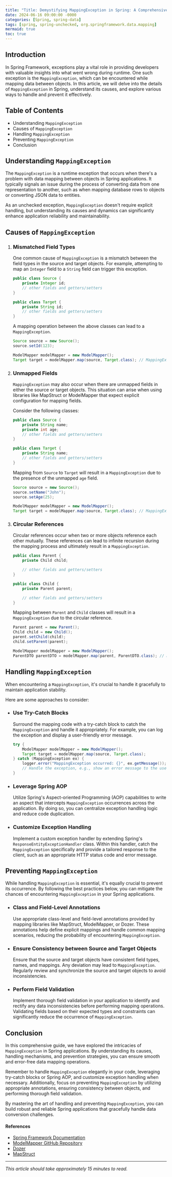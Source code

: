 ```yaml
---
title: "Title: Demystifying MappingException in Spring: A Comprehensive Guide"
date: 2024-06-16 09:00:00 -0000
categories: [Spring, spring-data]
tags: [spring, spring-unchecked, org.springframework.data.mapping]
mermaid: true
toc: true
---
```



## Introduction

In Spring Framework, exceptions play a vital role in providing developers with valuable insights into what went wrong during runtime. One such exception is the `MappingException`, which can be encountered while mapping data between objects. In this article, we will delve into the details of `MappingException` in Spring, understand its causes, and explore various ways to handle and prevent it effectively.

## Table of Contents

- Understanding `MappingException`
- Causes of `MappingException`
- Handling `MappingException`
- Preventing `MappingException`
- Conclusion

## Understanding `MappingException`

The `MappingException` is a runtime exception that occurs when there's a problem with data mapping between objects in Spring applications. It typically signals an issue during the process of converting data from one representation to another, such as when mapping database rows to objects or converting JSON data to entities.

As an unchecked exception, `MappingException` doesn't require explicit handling, but understanding its causes and dynamics can significantly enhance application reliability and maintainability.

## Causes of `MappingException`

1. ### Mismatched Field Types

   One common cause of `MappingException` is a mismatch between the field types in the source and target objects. For example, attempting to map an `Integer` field to a `String` field can trigger this exception.

   ```java
   public class Source {
       private Integer id;
       // other fields and getters/setters
   }

   public class Target {
       private String id;
       // other fields and getters/setters
   }
   ```

   A mapping operation between the above classes can lead to a `MappingException`.

   ```java
   Source source = new Source();
   source.setId(123);

   ModelMapper modelMapper = new ModelMapper();
   Target target = modelMapper.map(source, Target.class); // MappingException!
   ```

2. ### Unmapped Fields

   `MappingException` may also occur when there are unmapped fields in either the source or target objects. This situation can arise when using libraries like MapStruct or ModelMapper that expect explicit configuration for mapping fields.

   Consider the following classes:

   ```java
   public class Source {
       private String name;
       private int age;
       // other fields and getters/setters
   }

   public class Target {
       private String name;
       // other fields and getters/setters
   }
   ```

   Mapping from `Source` to `Target` will result in a `MappingException` due to the presence of the unmapped `age` field.

   ```java
   Source source = new Source();
   source.setName("John");
   source.setAge(25);

   ModelMapper modelMapper = new ModelMapper();
   Target target = modelMapper.map(source, Target.class); // MappingException!
   ```

3. ### Circular References

   Circular references occur when two or more objects reference each other mutually. These references can lead to infinite recursion during the mapping process and ultimately result in a `MappingException`.

   ```java
   public class Parent {
       private Child child;

       // other fields and getters/setters
   }

   public class Child {
       private Parent parent;

       // other fields and getters/setters
   }
   ```

   Mapping between `Parent` and `Child` classes will result in a `MappingException` due to the circular reference.

   ```java
   Parent parent = new Parent();
   Child child = new Child();
   parent.setChild(child);
   child.setParent(parent);

   ModelMapper modelMapper = new ModelMapper();
   ParentDTO parentDTO = modelMapper.map(parent, ParentDTO.class); // MappingException!
   ```

## Handling `MappingException`

When encountering a `MappingException`, it's crucial to handle it gracefully to maintain application stability.

Here are some approaches to consider:

- ### Use Try-Catch Blocks

  Surround the mapping code with a try-catch block to catch the `MappingException` and handle it appropriately. For example, you can log the exception and display a user-friendly error message.

  ```java
  try {
      ModelMapper modelMapper = new ModelMapper();
      Target target = modelMapper.map(source, Target.class);
  } catch (MappingException ex) {
      logger.error("MappingException occurred: {}", ex.getMessage());
      // Handle the exception, e.g., show an error message to the user
  }
  ```

- ### Leverage Spring AOP

  Utilize Spring's Aspect-oriented Programming (AOP) capabilities to write an aspect that intercepts `MappingException` occurrences across the application. By doing so, you can centralize exception handling logic and reduce code duplication.

- ### Customize Exception Handling

  Implement a custom exception handler by extending Spring's `ResponseEntityExceptionHandler` class. Within this handler, catch the `MappingException` specifically and provide a tailored response to the client, such as an appropriate HTTP status code and error message.

## Preventing `MappingException`

While handling `MappingException` is essential, it's equally crucial to prevent its occurrence. By following the best practices below, you can mitigate the chances of encountering `MappingException` in your Spring applications.

- ### Class and Field-Level Annotations

  Use appropriate class-level and field-level annotations provided by mapping libraries like MapStruct, ModelMapper, or Dozer. These annotations help define explicit mappings and handle common mapping scenarios, reducing the probability of encountering `MappingException`.

- ### Ensure Consistency between Source and Target Objects

  Ensure that the source and target objects have consistent field types, names, and mappings. Any deviation may lead to `MappingException`. Regularly review and synchronize the source and target objects to avoid inconsistencies.

- ### Perform Field Validation

  Implement thorough field validation in your application to identify and rectify any data inconsistencies before performing mapping operations. Validating fields based on their expected types and constraints can significantly reduce the occurrence of `MappingException`.

## Conclusion

In this comprehensive guide, we have explored the intricacies of `MappingException` in Spring applications. By understanding its causes, handling mechanisms, and prevention strategies, you can ensure smooth and error-free data mapping operations.

Remember to handle `MappingException` elegantly in your code, leveraging try-catch blocks or Spring AOP, and customize exception handling when necessary. Additionally, focus on preventing `MappingException` by utilizing appropriate annotations, ensuring consistency between objects, and performing thorough field validation.

By mastering the art of handling and preventing `MappingException`, you can build robust and reliable Spring applications that gracefully handle data conversion challenges.

#### References

- [Spring Framework Documentation](https://docs.spring.io/spring-framework/docs/current/reference/html/)
- [ModelMapper GitHub Repository](https://github.com/modelmapper/modelmapper)
- [Dozer](https://dozermapper.github.io/gitbook/documentation/index.html)
- [MapStruct](https://mapstruct.org/documentation/dev/)

---

*This article should take approximately 15 minutes to read.*